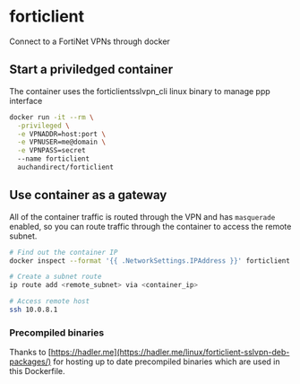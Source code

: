 # forticlient

Connect to a FortiNet VPNs through docker

## Start a priviledged container

The container uses the forticlientsslvpn_cli linux binary to manage ppp interface

```bash
docker run -it --rm \
  -privileged \
  -e VPNADDR=host:port \
  -e VPNUSER=me@domain \
  -e VPNPASS=secret
  --name forticlient
  auchandirect/forticlient
```

## Use container as a gateway

All of the container traffic is routed through the VPN and has `masquerade` enabled, so you can route traffic through the container to access the remote subnet.

```bash
# Find out the container IP
docker inspect --format '{{ .NetworkSettings.IPAddress }}' forticlient

# Create a subnet route
ip route add <remote_subnet> via <container_ip>

# Access remote host
ssh 10.0.8.1
```

### Precompiled binaries

Thanks to [https://hadler.me](https://hadler.me/linux/forticlient-sslvpn-deb-packages/) for hosting up to date precompiled binaries which are used in this Dockerfile.